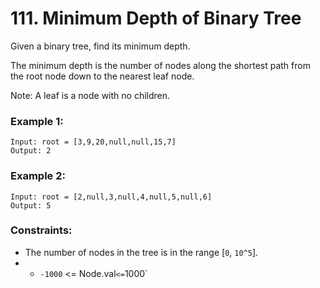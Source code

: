 # 111. Minimum Depth of Binary Tree

Given a binary tree, find its minimum depth.

The minimum depth is the number of nodes along the shortest path from the root node down to the nearest leaf node.

Note: A leaf is a node with no children.

### Example 1:

```
Input: root = [3,9,20,null,null,15,7]
Output: 2
```

### Example 2:

```
Input: root = [2,null,3,null,4,null,5,null,6]
Output: 5
```

### Constraints:

- The number of nodes in the tree is in the range [`0`, `10^5`].
- - `-1000` <= Node.val` <= `1000`
